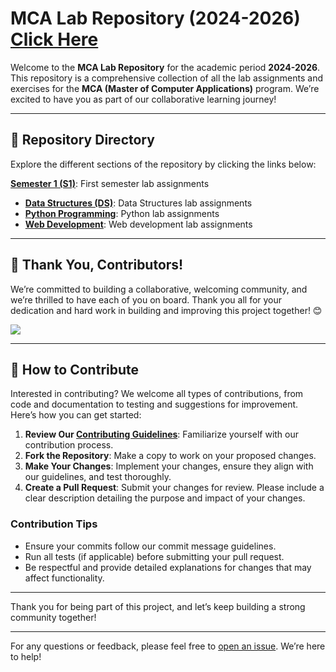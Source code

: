 # MCA Lab Repository (2024-2026) [Click Here](https://CET-MCA-26.github.io/MCA-Laboratory/page/index.html)

Welcome to the **MCA Lab Repository** for the academic period **2024-2026**. This repository is a comprehensive collection of all the lab assignments and exercises for the **MCA (Master of Computer Applications)** program. We’re excited to have you as part of our collaborative learning journey!

---

## 📂 Repository Directory

Explore the different sections of the repository by clicking the links below:

 **[Semester 1 (S1)](https://github.com/deep-kH/MCA/tree/main/S1)**: First semester lab assignments 
- **[Data Structures (DS)](https://github.com/deep-kH/MCA/tree/main/S1/DS/Readme.md)**: Data Structures lab assignments
- **[Python Programming](https://github.com/deep-kH/MCA/tree/main/S1/PYTHON/Readme.md)**: Python lab assignments
- **[Web Development](https://github.com/deep-kH/MCA/tree/main/S1/WEB/Readme.md)**: Web development lab assignments

---

## 👥 Thank You, Contributors!

We’re committed to building a collaborative, welcoming community, and we’re thrilled to have each of you on board. Thank you all for your dedication and hard work in building and improving this project together! 😊

<a href="https://github.com/deep-kH/MCA/graphs/contributors">
  <img src="https://contrib.rocks/image?repo=deep-kH/MCA" />
</a>

---

## 🌟 How to Contribute

Interested in contributing? We welcome all types of contributions, from code and documentation to testing and suggestions for improvement. Here’s how you can get started:

1. **Review Our [Contributing Guidelines](CONTRIBUTING.md)**: Familiarize yourself with our contribution process.
2. **Fork the Repository**: Make a copy to work on your proposed changes.
3. **Make Your Changes**: Implement your changes, ensure they align with our guidelines, and test thoroughly.
4. **Create a Pull Request**: Submit your changes for review. Please include a clear description detailing the purpose and impact of your changes.

### Contribution Tips
- Ensure your commits follow our commit message guidelines.
- Run all tests (if applicable) before submitting your pull request.
- Be respectful and provide detailed explanations for changes that may affect functionality.

---

Thank you for being part of this project, and let’s keep building a strong community together!

---

For any questions or feedback, please feel free to [open an issue](https://github.com/deep-kH/MCA/issues). We’re here to help!
